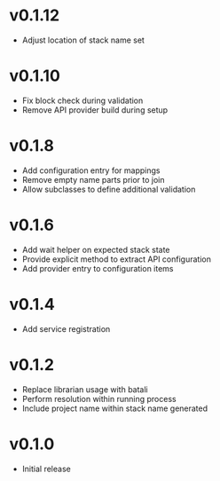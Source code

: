 # v0.1.12
* Adjust location of stack name set

# v0.1.10
* Fix block check during validation
* Remove API provider build during setup

# v0.1.8
* Add configuration entry for mappings
* Remove empty name parts prior to join
* Allow subclasses to define additional validation

# v0.1.6
* Add wait helper on expected stack state
* Provide explicit method to extract API configuration
* Add provider entry to configuration items

# v0.1.4
* Add service registration

# v0.1.2
* Replace librarian usage with batali
* Perform resolution within running process
* Include project name within stack name generated

# v0.1.0
* Initial release
